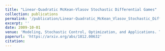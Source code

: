 ```yaml
---
title: "Linear-Quadratic McKean-Vlasov Stochastic Differential Games"
collection: publications
permalink: '/publication/Linear-Quadratic_McKean_Vlasov_Stochastic_Differential_Games'
excerpt: ''
date: 2009-10-01
venue: 'Modeling, Stochastic Control, Optimization, and Applications. The IMA Volumes in Mathematics and its Applications, vol 164. Springer, Cham'
paperurl: 'https://arxiv.org/abs/1812.00632'
citation: 
---
```

